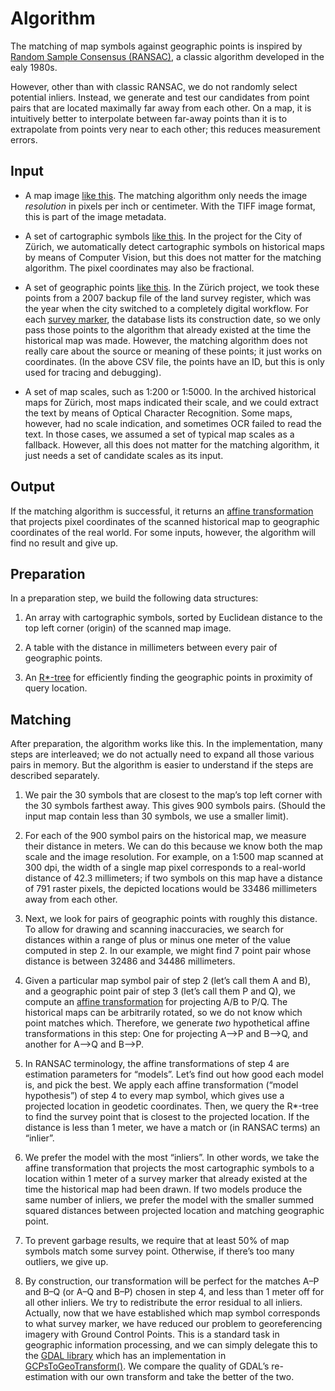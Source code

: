 # Algorithm

The matching of map symbols against geographic points is inspired by
[Random Sample Consensus
(RANSAC)](https://en.wikipedia.org/wiki/Random_sample_consensus), a
classic algorithm developed in the ealy 1980s.

However, other than with classic RANSAC, we do not randomly select
potential inliers. Instead, we generate and test our candidates from
point pairs that are located maximally far away from each other.  On a
map, it is intuitively better to interpolate between far-away points
than it is to extrapolate from points very near to each other; this
reduces measurement errors.

## Input

* A map image [like this](../testdata/HG3099.tif). The matching
  algorithm only needs the image *resolution* in pixels per inch or
  centimeter. With the TIFF image format, this is part of the image
  metadata.

* A set of cartographic symbols [like this](../testdata/symbols.csv).
  In the project for the City of Zürich, we automatically detect
  cartographic symbols on historical maps by means of Computer Vision,
  but this does not matter for the matching algorithm.  The pixel
  coordinates may also be fractional.

* A set of geographic points [like this](../testdata/points.csv).  In
  the Zürich project, we took these points from a 2007 backup file of
  the land survey register, which was the year when the city switched
  to a completely digital workflow. For each [survey
  marker](https://en.wikipedia.org/wiki/Survey_marker), the database
  lists its construction date, so we only pass those points to the
  algorithm that already existed at the time the historical map was
  made. However, the matching algorithm does not really care about the
  source or meaning of these points; it just works on coordinates. (In
  the above CSV file, the points have an ID, but this is only used for
  tracing and debugging).

* A set of map scales, such as 1:200 or 1:5000. In the archived
  historical maps for Zürich, most maps indicated their scale, and we
  could extract the text by means of Optical Character
  Recognition. Some maps, however, had no scale indication, and
  sometimes OCR failed to read the text. In those cases, we assumed a
  set of typical map scales as a fallback.  However, all this does not
  matter for the matching algorithm, it just needs a set of candidate
  scales as its input.


## Output

If the matching algorithm is successful, it returns an [affine
transformation](https://en.wikipedia.org/wiki/Affine_transformation)
that projects pixel coordinates of the scanned historical map to
geographic coordinates of the real world. For some inputs, however,
the algorithm will find no result and give up.


## Preparation

In a preparation step, we build the following data structures:

1. An array with cartographic symbols, sorted by
Euclidean distance to the top left corner (origin)
of the scanned map image.

2. A table with the distance in millimeters between every pair of
geographic points.

3. An [R*-tree](https://en.wikipedia.org/wiki/R*-tree) for efficiently
finding the geographic points in proximity of query location.


## Matching

After preparation, the algorithm works like this. In the implementation,
many steps are interleaved; we do not actually need to expand all those
various pairs in memory. But the algorithm is easier to understand if the
steps are described separately.

1. We pair the 30 symbols that are closest to the map’s top left
corner with the 30 symbols farthest away. This gives 900 symbols
pairs. (Should the input map contain less than 30 symbols, we use a
smaller limit).

2. For each of the 900 symbol pairs on the historical map, we measure
their distance in meters. We can do this because we know both the map
scale and the image resolution. For example, on a 1:500 map scanned at
300 dpi, the width of a single map pixel corresponds to a real-world
distance of 42.3 millimeters; if two symbols on this map have a
distance of 791 raster pixels, the depicted locations would be
33486 millimeters away from each other.

3. Next, we look for pairs of geographic points with roughly this
distance.  To allow for drawing and scanning inaccuracies, we search
for distances within a range of plus or minus one meter of the value
computed in step 2.  In our example, we might find 7 point pair whose
distance is between 32486 and 34486 millimeters.

4. Given a particular map symbol pair of step 2 (let’s call them A and
B), and a geographic point pair of step 3 (let’s call them P and Q),
we compute an
[affine transformation](https://en.wikipedia.org/wiki/Affine_transformation)
for projecting A/B to P/Q. The historical maps can be arbitrarily
rotated, so we do not know which point matches which. Therefore, we
generate _two_ hypothetical affine transformations in this step: One
for projecting A⟶P and B⟶Q, and another for A⟶Q and B⟶P.

5. In RANSAC terminology, the affine transformations of step 4 are
estimation parameters for “models”. Let’s find out how good each
model is, and pick the best. We apply each affine transformation
(“model hypothesis”) of step 4 to every map symbol, which gives use a
projected location in geodetic coordinates. Then, we query the R*-tree
to find the survey point that is closest to the projected location.
If the distance is less than 1 meter, we have a match or (in RANSAC
terms) an “inlier”.

6. We prefer the model with the most “inliers”. In other words, we take
the affine transformation that projects the most cartographic symbols
to a location within 1 meter of a survey marker that already existed
at the time the historical map had been drawn. If two models produce
the same number of inliers, we prefer the model with the smaller summed
squared distances between projected location and matching geographic point.

7. To prevent garbage results, we require that at least 50% of map symbols
match some survey point. Otherwise, if there’s too many outliers,
we give up.

8. By construction, our transformation will be perfect for the matches
A–P and B–Q (or A–Q and B–P) chosen in step 4, and less than 1 meter
off for all other inliers. We try to redistribute the error residual
to all inliers. Actually, now that we have established which map symbol
corresponds to what survey marker, we have reduced our problem to
georeferencing imagery with Ground Control Points. This is a standard
task in geographic information processing, and we can simply
delegate this to the [GDAL library](https://gdal.org/) which has
an implementation in
[GCPsToGeoTransform()](https://gdal.org/en/release-3.9/doxygen/gdal_8h.html#ae6bc0eeea40d1645fbd44d7431c8db07). We compare the quality of GDAL’s
re-estimation with our own transform and take the better of the two.

